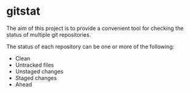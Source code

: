 gitstat
=======

The aim of this project is to provide a convenient tool for checking the status
of multiple git repositories.

The status of each repository can be one or more of the following:
   - Clean
   - Untracked files
   - Unstaged changes
   - Staged changes
   - Ahead
